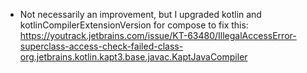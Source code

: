 - Not necessarily an improvement, but I upgraded kotlin and kotlinCompilerExtensionVersion for compose to fix this: https://youtrack.jetbrains.com/issue/KT-63480/IllegalAccessError-superclass-access-check-failed-class-org.jetbrains.kotlin.kapt3.base.javac.KaptJavaCompiler
